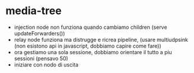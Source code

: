 # media-tree

- injection node non funziona quando cambiamo children (serve updateForwarders())
- relay node funziona ma distrugge e ricrea pipeline, (usare multiudpsink (non esistono api in javascript, dobbiamo capire come fare))
- ora gestiamo una sola sessione, dobbiamo orientare il tutto a piu sessioni (pensavo 50)
- iniziare con nodo di uscita
